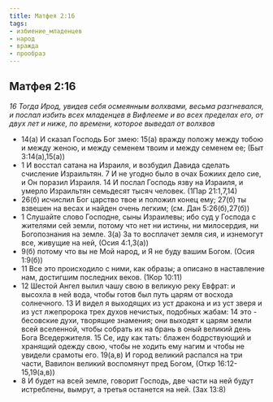 ```yaml
---
title: Матфея 2:16
tags: 
- избиение_младенцев
- народ
- вражда
- прообраз
---
```


## Матфея 2:16

*16 Тогда Ирод, увидев себя осмеянным волхвами, весьма разгневался, и послал избить всех младенцев в Вифлееме и во всех пределах его, от двух лет и ниже, по времени, которое выведал от волхвов*

- 14(а) И сказал Господь Бог змею:  15(а) вражду положу между тобою и между женою, и между семенем твоим и между семенем ее; (Быт 3:14(а),15(а))
- 1 И восстал сатана на Израиля, и возбудил Давида сделать счисление Израильтян. 7 И не угодно было в очах Божиих дело сие, и Он поразил Израиля. 14 И послал Господь язву на Израиля, и умерло Израильтян семьдесят тысяч человек. (1Пар 21:1,7,14)
- 26(б) исчислил Бог царство твое и положил конец ему; 27(б) ты взвешен на весах и найден очень легким; (см. Дан 5:26(б),27(б))
- 1 Слушайте слово Господне, сыны Израилевы; ибо суд у Господа с жителями сей земли, потому что нет ни истины, ни милосердия, ни Богопознания на земле. 3(а) За то восплачет земля сия, и изнемогут все, живущие на ней, (Осия 4:1,3(а))
- 9(б) потому что вы не Мой народ, и Я не буду вашим Богом. (Осия 1:9(б))
- 11 Все это происходило с ними, как образы; а описано в наставление нам, достигшим последних веков. (1Кор 10:11)
- 12 Шестой Ангел вылил чашу свою в великую реку Евфрат: и высохла в ней вода, чтобы готов был путь царям от восхода солнечного. 13 И видел я выходящих из уст дракона и из уст зверя и из уст лжепророка трех духов нечистых, подобных жабам: 14 это - бесовские духи, творящие знамения; они выходят к царям земли всей вселенной, чтобы собрать их на брань в оный великий день Бога Вседержителя. 15 Се, иду как тать: блажен бодрствующий и хранящий одежду свою, чтобы не ходить ему нагим и чтобы не увидели срамоты его. 19(а,в) И город великий распался на три части, Вавилон великий воспомянут пред Богом, (Откр 16:12-15,19(а,в))
- 8 И будет на всей земле, говорит Господь, две части на ней будут истреблены, вымрут, а третья останется на ней. (Зах 13:8)